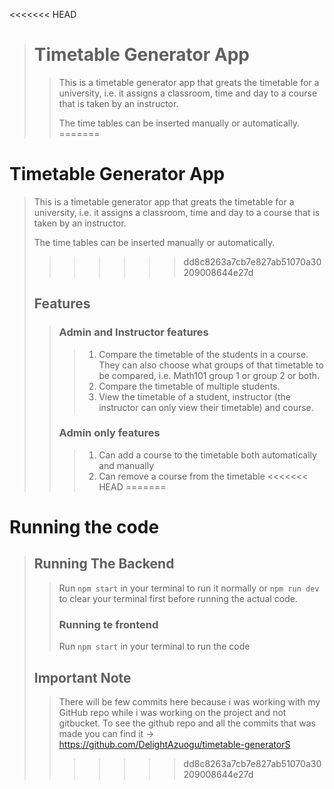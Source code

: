 <<<<<<< HEAD
> # Timetable Generator App
>
> > This is a timetable generator app that greats the timetable for a university, i.e. it assigns a classroom, time and day to a course that is taken by an instructor.
> >
> > The time tables can be inserted manually or automatically.
=======
# Timetable Generator App

> This is a timetable generator app that greats the timetable for a university, i.e. it assigns a classroom, time and day to a course that is taken by an instructor.
>
> The time tables can be inserted manually or automatically.
>>>>>>> dd8c8263a7cb7e827ab51070a30209008644e27d
>
> ## Features
>
> > ### Admin and Instructor features
> >
> > > 1. Compare the timetable of the students in a course. They can also choose what groups of that timetable to be compared, i.e. Math101 group 1 or group 2 or both.
> > > 2. Compare the timetable of multiple students.
> > > 3. View the timetable of a student, instructor (the instructor can only view their timetable) and course.
> >
> > ### Admin only features
> >
> > > 1. Can add a course to the timetable both automatically and manually
> > > 2. Can remove a course from the timetable
<<<<<<< HEAD
=======

# Running the code

> ## Running The Backend
>
> > Run `npm start` in your terminal to run it normally or `npm run dev` to clear your terminal first before running the actual code.
> >
> > ### Running te frontend
> >
> > Run `npm start` in your terminal to run the code
>
> ## Important Note
>
> > There will be few commits here because i was working with my GitHub repo while i was working on the project and not gitbucket. To see the github repo and all the commits that was made you can find it -> https://github.com/DelightAzuogu/timetable-generatorS
>>>>>>> dd8c8263a7cb7e827ab51070a30209008644e27d
